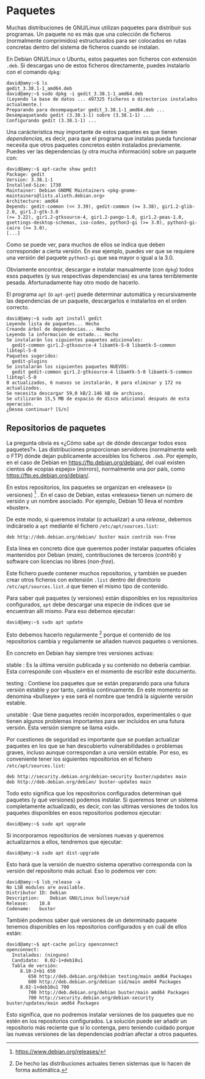 # Paquetes

Muchas distribuciones de GNU/Linux utilizan paquetes para distribuir sus programas. Un
paquete no es más que una colección de ficheros (normalmente comprimidos) estructurados
para ser colocados en rutas concretas dentro del sistema de ficheros cuando se instalan.

En Debian GNU/Linux o Ubuntu, estos paquetes son ficheros con extensión `.deb`.
Si descargas uno de estos ficheros directamente, puedes instalarlo con el comando `dpkg`:

```shell
david@amy:~$ ls
gedit_3.38.1-1_amd64.deb
david@amy:~$ sudo dpkg -i gedit_3.38.1-1_amd64.deb
(Leyendo la base de datos ... 497325 ficheros o directorios instalados actualmente.)
Preparando para desempaquetar gedit_3.38.1-1_amd64.deb ...
Desempaquetando gedit (3.38.1-1) sobre (3.38.1-1) ...
Configurando gedit (3.38.1-1) ...
```

Una carácteristica muy importante de estos paquetes es que tienen *dependencias*, es
decir, para que el programa que instalas pueda funcionar necesita que otros paquetes
concretos estén instalados previamente. Puedes ver las dependencias (y otra mucha información)
sobre un paquete con:

```shell
david@amy:~$ apt-cache show gedit
Package: gedit
Version: 3.38.1-1
Installed-Size: 1738
Maintainer: Debian GNOME Maintainers <pkg-gnome-maintainers@lists.alioth.debian.org>
Architecture: amd64
Depends: gedit-common (<< 3.39), gedit-common (>= 3.38), gir1.2-glib-2.0, gir1.2-gtk-3.0
(>= 3.22), gir1.2-gtksource-4, gir1.2-pango-1.0, gir1.2-peas-1.0,
gsettings-desktop-schemas, iso-codes, python3-gi (>= 3.0), python3-gi-cairo (>= 3.0),
[...]
```

Como se puede ver, para muchos de ellos se indica que deben corresponder a cierta versión.
En ese ejemplo, puedes ver que se requiere una versión del paquete `python3-gi`
que sea mayor o igual a la 3.0.

Obviamente encontrar, descargar e instalar manualmente (con `dpkg`) todos esos paquetes (y
sus respectivas dependencias) es una tarea terriblemente pesada. Afortunadamente hay otro
modo de hacerlo.

El programa `apt` (o `apt-get`) puede determinar automática y recursivamente las
dependencias de un paquete, descargarlos e instalarlos en el orden correcto.

```shell
david@amy:~$ sudo apt install gedit
Leyendo lista de paquetes... Hecho
Creando árbol de dependencias... Hecho
Leyendo la información de estado... Hecho
Se instalarán los siguientes paquetes adicionales:
  gedit-common gir1.2-gtksource-4 libamtk-5-0 libamtk-5-common libtepl-5-0
Paquetes sugeridos:
  gedit-plugins
Se instalarán los siguientes paquetes NUEVOS:
  gedit gedit-common gir1.2-gtksource-4 libamtk-5-0 libamtk-5-common libtepl-5-0
0 actualizados, 6 nuevos se instalarán, 0 para eliminar y 172 no actualizados.
Se necesita descargar 59,0 kB/2.146 kB de archivos.
Se utilizarán 15,5 MB de espacio de disco adicional después de esta operación.
¿Desea continuar? [S/n]
```


## Repositorios de paquetes

La pregunta obvia es «¿Cómo sabe `apt` de dónde descargar todos esos paquetes?». Las
distribuciones proporcionan servidores (normalmente web o FTP) dónde dejan publicamente accesibles
los ficheros `.deb`. Por ejemplo, en el caso de Debian en
https://ftp.debian.org/debian/, del cual existen cientos de «copias espejo»
(*mirrors*), normalmente una por país, como https://ftp.es.debian.org/debian/.

En estos repositorios, los paquetes se organizan en «releases» (o versiones) [^9] . En el
caso de Debian, estas «releases» tienen un número de versión y un nombre asociado. Por
ejemplo, Debian 10 lleva el nombre «buster».

[^9]: https://www.debian.org/releases/

De este modo, si queremos instalar (o actualizar) a una *release*, debemos indicárselo a
`apt` mediante el fichero `/etc/apt/sources.list`:

```text
deb http://deb.debian.org/debian/ buster main contrib non-free
```

Esta línea en concreto dice que queremos poder instalar paquetes oficiales mantenidos por
Debian (*main*), contribuciones de terceros (*contrib*) y software con licencias no
libres (*non-free*).

Este fichero puede contener muchos repositorios, y también se pueden crear otros ficheros
con extensión `.list` dentro del directorio `/etc/apt/sources.list.d` que tienen el
mismo tipo de contenido.

Para saber qué paquetes (y versiones) están disponibles en los repositorios configurados,
`apt` debe descargar una especie de índices que se encuentran allí mismo. Para eso
debemos ejecutar:

```shell
david@amy:~$ sudo apt update
```

Esto debemos hacerlo regularmente [^10] porque el contenido de los repositorios cambia
y regulamente se añaden nuevos paquetes o versiones.

[^10]: De hecho las distribuciones actuales tienen sistemas que lo hacen de forma
    autómática.

En concreto en Debian hay siempre tres versiones activas:

stable
: Es la última versión publicada y su contenido no debería cambiar. Esta
corresponde con «buster» en el momento de escribir este documento.

testing
: Contiene los paquetes que se están preparando para una futura versión
estable y por tanto, cambia continuamente. En este momento se denomina «bullseye» y ese
será el nombre que tendrá la siguiente versión estable.

unstable
: Que tiene paquetes recién incorporados, experimentales o que tienen algunos
problemas importantes para ser incluidos en una futura versión. Esta versión siempre se
llama «sid».

Por cuestiones de seguridad es importante que se puedan actualizar paquetes en los que se
han descubierto vulnerabilidades o problemas graves, incluso aunque correspondan a una
versión estable. Por eso, es conveniente tener los siguientes repositorios en el fichero
`/etc/apt/sources.list`:

```text
deb http://security.debian.org/debian-security buster/updates main
deb http://deb.debian.org/debian/ buster-updates main
```

Todo esto significa que los repositorios configurados determinan qué paquetes (y qué
versiones) podemos instalar. Si queremos tener un sistema completamente actualizado, es
decir, con las ultimas versiones de todos los paquetes disponibles en esos repositorios
podemos ejecutar:

```shell
david@amy:~$ sudo apt upgrade
```

Si incorporamos repositorios de versiones nuevas y queremos actualizarnos a ellos,
tendremos que ejecutar:

```shell
david@amy:~$ sudo apt dist-upgrade
```

Esto hará que la versión de nuestro sistema operativo corresponda con la versión del
repositorio más actual. Eso lo podemos ver con:

```shell
david@amy:~$ lsb_release -a
No LSB modules are available.
Distributor ID:	Debian
Description:	Debian GNU/Linux bullseye/sid
Release:	10.8
Codename:	buster
```

También podemos saber qué versiones de un determinado paquete tenemos disponibles en los
repositorios configurados y en cuál de ellos están:

```shell
david@amy:~$ apt-cache policy openconnect
openconnect:
  Instalados: (ninguno)
  Candidato:  8.02-1+deb10u1
  Tabla de versión:
     8.10-2+b1 650
        650 http://deb.debian.org/debian testing/main amd64 Packages
        600 http://deb.debian.org/debian sid/main amd64 Packages
     8.02-1+deb10u1 700
        700 http://deb.debian.org/debian buster/main amd64 Packages
        700 http://security.debian.org/debian-security buster/updates/main amd64 Packages
```

Esto significa, que no podremos instalar versiones de los paquetes que no estén en los
repositorios configurados. La solución puede ser añadir un repositorio más reciente que sí
lo contenga, pero teniendo cuidado porque las nuevas versiones de las dependencias podrían
afectar a otros paquetes.
